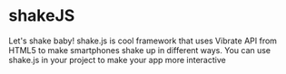 # shakeJS
Let's shake baby! shake.js is cool framework that uses Vibrate API from HTML5 to make smartphones shake up in different ways. You can use shake.js in your project to make your app more interactive
